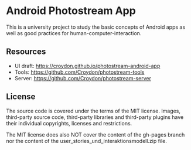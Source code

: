 # Android Photostream App

This is a university project to study the basic concepts of Android apps as well as good practices for human-computer-interaction.


## Resources
  * UI draft: https://croydon.github.io/photostream-android-app
  * Tools: https://github.com/Croydon/photostream-tools
  * Server: https://github.com/Croydon/photostream-server


## License
The source code is covered under the terms of the MIT license. Images, third-party source code, third-party libraries and third-party plugins have their individual copyrights, licenses and restrictions.

The MIT license does also NOT cover the content of the gh-pages branch nor the content of the user_stories_und_interaktionsmodell.zip file.
